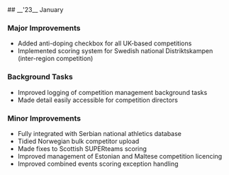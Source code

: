 <div markdown="1" data-aos="fade-up">
## __'23__ January

### Major Improvements
* Added anti-doping checkbox for all UK-based competitions
* Implemented scoring system for Swedish national Distriktskampen (inter-region competition)

### Background Tasks
* Improved logging of competition management background tasks
* Made detail easily accessible for competition directors

### Minor Improvements
* Fully integrated with Serbian national athletics database
* Tidied Norwegian bulk competitor upload
* Made fixes to Scottish SUPERteams scoring
* Improved management of Estonian and Maltese competition licencing
* Improved combined events scoring exception handling
</div>
